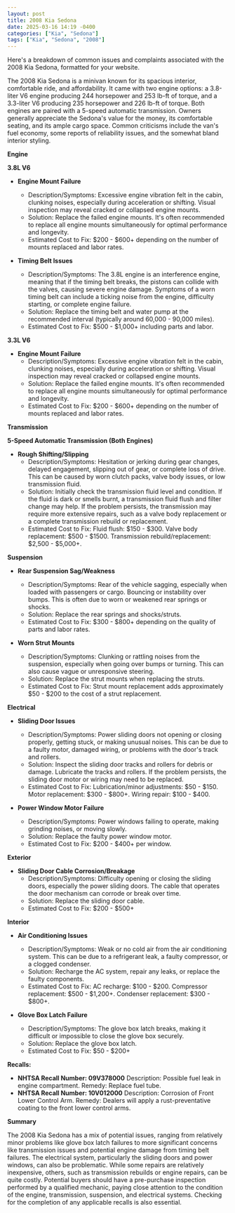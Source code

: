 ```yaml
---
layout: post
title: 2008 Kia Sedona
date: 2025-03-16 14:19 -0400
categories: ["Kia", "Sedona"]
tags: ["Kia", "Sedona", "2008"]
---
```

Here's a breakdown of common issues and complaints associated with the 2008 Kia Sedona, formatted for your website.

The 2008 Kia Sedona is a minivan known for its spacious interior, comfortable ride, and affordability. It came with two engine options: a 3.8-liter V6 engine producing 244 horsepower and 253 lb-ft of torque, and a 3.3-liter V6 producing 235 horsepower and 226 lb-ft of torque. Both engines are paired with a 5-speed automatic transmission. Owners generally appreciate the Sedona's value for the money, its comfortable seating, and its ample cargo space. Common criticisms include the van's fuel economy, some reports of reliability issues, and the somewhat bland interior styling.

**Engine**

**3.8L V6**

*   **Engine Mount Failure**
    *   Description/Symptoms: Excessive engine vibration felt in the cabin, clunking noises, especially during acceleration or shifting. Visual inspection may reveal cracked or collapsed engine mounts.
    *   Solution: Replace the failed engine mounts. It's often recommended to replace all engine mounts simultaneously for optimal performance and longevity.
    *   Estimated Cost to Fix: $200 - $600+ depending on the number of mounts replaced and labor rates.

*   **Timing Belt Issues**
    *   Description/Symptoms: The 3.8L engine is an interference engine, meaning that if the timing belt breaks, the pistons can collide with the valves, causing severe engine damage. Symptoms of a worn timing belt can include a ticking noise from the engine, difficulty starting, or complete engine failure.
    *   Solution: Replace the timing belt and water pump at the recommended interval (typically around 60,000 - 90,000 miles).
    *   Estimated Cost to Fix: $500 - $1,000+ including parts and labor.

**3.3L V6**

*   **Engine Mount Failure**
    *   Description/Symptoms: Excessive engine vibration felt in the cabin, clunking noises, especially during acceleration or shifting. Visual inspection may reveal cracked or collapsed engine mounts.
    *   Solution: Replace the failed engine mounts. It's often recommended to replace all engine mounts simultaneously for optimal performance and longevity.
    *   Estimated Cost to Fix: $200 - $600+ depending on the number of mounts replaced and labor rates.

**Transmission**

**5-Speed Automatic Transmission (Both Engines)**

*   **Rough Shifting/Slipping**
    *   Description/Symptoms: Hesitation or jerking during gear changes, delayed engagement, slipping out of gear, or complete loss of drive. This can be caused by worn clutch packs, valve body issues, or low transmission fluid.
    *   Solution: Initially check the transmission fluid level and condition. If the fluid is dark or smells burnt, a transmission fluid flush and filter change may help. If the problem persists, the transmission may require more extensive repairs, such as a valve body replacement or a complete transmission rebuild or replacement.
    *   Estimated Cost to Fix: Fluid flush: $150 - $300. Valve body replacement: $500 - $1500. Transmission rebuild/replacement: $2,500 - $5,000+.

**Suspension**

*   **Rear Suspension Sag/Weakness**
    *   Description/Symptoms: Rear of the vehicle sagging, especially when loaded with passengers or cargo. Bouncing or instability over bumps. This is often due to worn or weakened rear springs or shocks.
    *   Solution: Replace the rear springs and shocks/struts.
    *   Estimated Cost to Fix: $300 - $800+ depending on the quality of parts and labor rates.

*   **Worn Strut Mounts**
    *   Description/Symptoms: Clunking or rattling noises from the suspension, especially when going over bumps or turning. This can also cause vague or unresponsive steering.
    *   Solution: Replace the strut mounts when replacing the struts.
    *   Estimated Cost to Fix: Strut mount replacement adds approximately $50 - $200 to the cost of a strut replacement.

**Electrical**

*   **Sliding Door Issues**
    *   Description/Symptoms: Power sliding doors not opening or closing properly, getting stuck, or making unusual noises. This can be due to a faulty motor, damaged wiring, or problems with the door's track and rollers.
    *   Solution: Inspect the sliding door tracks and rollers for debris or damage. Lubricate the tracks and rollers. If the problem persists, the sliding door motor or wiring may need to be replaced.
    *   Estimated Cost to Fix: Lubrication/minor adjustments: $50 - $150. Motor replacement: $300 - $800+. Wiring repair: $100 - $400.

*   **Power Window Motor Failure**
    *   Description/Symptoms: Power windows failing to operate, making grinding noises, or moving slowly.
    *   Solution: Replace the faulty power window motor.
    *   Estimated Cost to Fix: $200 - $400+ per window.

**Exterior**

*   **Sliding Door Cable Corrosion/Breakage**
    *   Description/Symptoms: Difficulty opening or closing the sliding doors, especially the power sliding doors. The cable that operates the door mechanism can corrode or break over time.
    *   Solution: Replace the sliding door cable.
    *   Estimated Cost to Fix: $200 - $500+

**Interior**

*   **Air Conditioning Issues**
    *   Description/Symptoms: Weak or no cold air from the air conditioning system. This can be due to a refrigerant leak, a faulty compressor, or a clogged condenser.
    *   Solution: Recharge the AC system, repair any leaks, or replace the faulty components.
    *   Estimated Cost to Fix: AC recharge: $100 - $200. Compressor replacement: $500 - $1,200+. Condenser replacement: $300 - $800+.

*   **Glove Box Latch Failure**
    *   Description/Symptoms: The glove box latch breaks, making it difficult or impossible to close the glove box securely.
    *   Solution: Replace the glove box latch.
    *   Estimated Cost to Fix: $50 - $200+

**Recalls:**

*   **NHTSA Recall Number: 09V378000** Description: Possible fuel leak in engine compartment. Remedy: Replace fuel tube.
*   **NHTSA Recall Number: 10V012000** Description: Corrosion of Front Lower Control Arm. Remedy: Dealers will apply a rust-preventative coating to the front lower control arms.

**Summary**

The 2008 Kia Sedona has a mix of potential issues, ranging from relatively minor problems like glove box latch failures to more significant concerns like transmission issues and potential engine damage from timing belt failures. The electrical system, particularly the sliding doors and power windows, can also be problematic. While some repairs are relatively inexpensive, others, such as transmission rebuilds or engine repairs, can be quite costly. Potential buyers should have a pre-purchase inspection performed by a qualified mechanic, paying close attention to the condition of the engine, transmission, suspension, and electrical systems. Checking for the completion of any applicable recalls is also essential.

